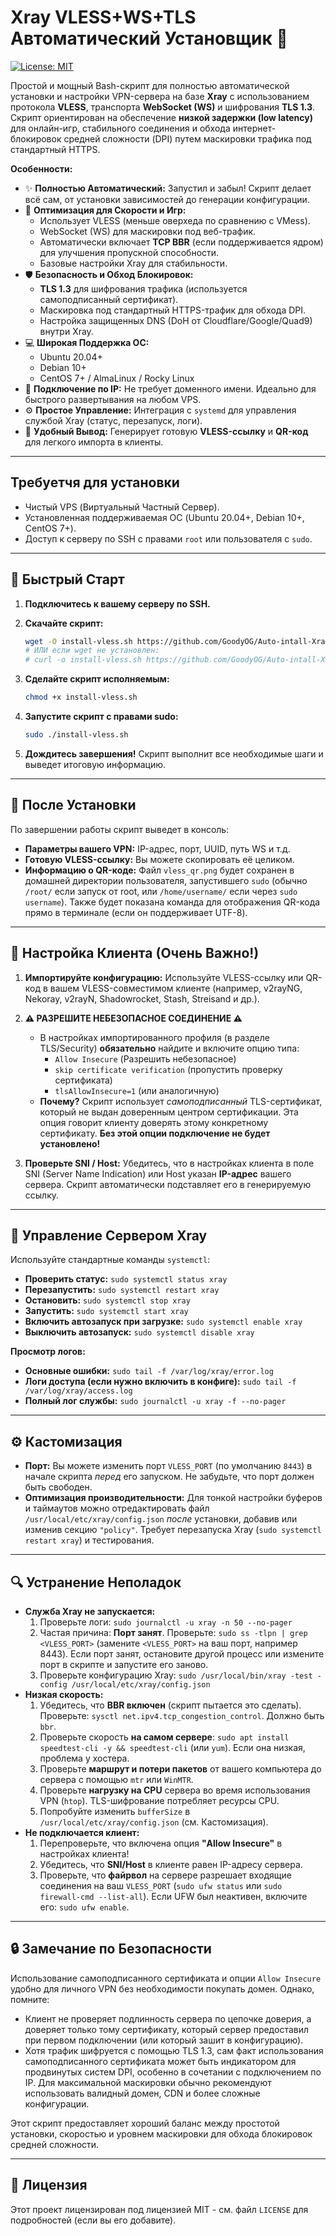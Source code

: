 # Xray VLESS+WS+TLS Автоматический Установщик 🚀

[![License: MIT](https://img.shields.io/badge/License-MIT-yellow.svg)](https://opensource.org/licenses/MIT)

Простой и мощный Bash-скрипт для полностью автоматической установки и настройки VPN-сервера на базе **Xray** с использованием протокола **VLESS**, транспорта **WebSocket (WS)** и шифрования **TLS 1.3**. Скрипт ориентирован на обеспечение **низкой задержки (low latency)** для онлайн-игр, стабильного соединения и обхода интернет-блокировок средней сложности (DPI) путем маскировки трафика под стандартный HTTPS.

**Особенности:**

*   ✨ **Полностью Автоматический:** Запустил и забыл! Скрипт делает всё сам, от установки зависимостей до генерации конфигурации.
*   🚀 **Оптимизация для Скорости и Игр:**
    *   Использует VLESS (меньше оверхеда по сравнению с VMess).
    *   WebSocket (WS) для маскировки под веб-трафик.
    *   Автоматически включает **TCP BBR** (если поддерживается ядром) для улучшения пропускной способности.
    *   Базовые настройки Xray для стабильности.
*   🛡️ **Безопасность и Обход Блокировок:**
    *   **TLS 1.3** для шифрования трафика (используется самоподписанный сертификат).
    *   Маскировка под стандартный HTTPS-трафик для обхода DPI.
    *   Настройка защищенных DNS (DoH от Cloudflare/Google/Quad9) внутри Xray.
*   💻 **Широкая Поддержка ОС:**
    *   Ubuntu 20.04+
    *   Debian 10+
    *   CentOS 7+ / AlmaLinux / Rocky Linux
*   🔑 **Подключение по IP:** Не требует доменного имени. Идеально для быстрого развертывания на любом VPS.
*   ⚙️ **Простое Управление:** Интеграция с `systemd` для управления службой Xray (статус, перезапуск, логи).
*   📱 **Удобный Вывод:** Генерирует готовую **VLESS-ссылку** и **QR-код** для легкого импорта в клиенты.

---

##  Требуетчя для установки 

*   Чистый VPS (Виртуальный Частный Сервер).
*   Установленная поддерживаемая ОС (Ubuntu 20.04+, Debian 10+, CentOS 7+).
*   Доступ к серверу по SSH с правами `root` или пользователя с `sudo`.

---

## 🚀 Быстрый Старт

1.  **Подключитесь к вашему серверу по SSH.**

2.  **Скачайте скрипт:**
    ```bash
    wget -O install-vless.sh https://github.com/GoodyOG/Auto-intall-Xray-VLESS-WS-TLS/raw/refs/heads/main/install-vless.sh
    # ИЛИ если wget не установлен:
    # curl -o install-vless.sh https://github.com/GoodyOG/Auto-intall-Xray-VLESS-WS-TLS/raw/refs/heads/main/install-vless.sh
    ```

3.  **Сделайте скрипт исполняемым:**
    ```bash
    chmod +x install-vless.sh
    ```

4.  **Запустите скрипт с правами sudo:**
    ```bash
    sudo ./install-vless.sh
    ```

5.  **Дождитесь завершения!** Скрипт выполнит все необходимые шаги и выведет итоговую информацию.

---

## 🎉 После Установки

По завершении работы скрипт выведет в консоль:

*   **Параметры вашего VPN:** IP-адрес, порт, UUID, путь WS и т.д.
*   **Готовую VLESS-ссылку:** Вы можете скопировать её целиком.
*   **Информацию о QR-коде:** Файл `vless_qr.png` будет сохранен в домашней директории пользователя, запустившего `sudo` (обычно `/root/` если запуск от root, или `/home/username/` если через `sudo username`). Также будет показана команда для отображения QR-кода прямо в терминале (если он поддерживает UTF-8).

---

## 📱 Настройка Клиента (Очень Важно!)

1.  **Импортируйте конфигурацию:** Используйте VLESS-ссылку или QR-код в вашем VLESS-совместимом клиенте (например, v2rayNG, Nekoray, v2rayN, Shadowrocket, Stash, Streisand и др.).

2.  **⚠️ РАЗРЕШИТЕ НЕБЕЗОПАСНОЕ СОЕДИНЕНИЕ ⚠️**
    *   В настройках импортированного профиля (в разделе TLS/Security) **обязательно** найдите и включите опцию типа:
        *   `Allow Insecure` (Разрешить небезопасное)
        *   `skip certificate verification` (пропустить проверку сертификата)
        *   `tlsAllowInsecure=1` (или аналогичную)
    *   **Почему?** Скрипт использует *самоподписанный* TLS-сертификат, который не выдан доверенным центром сертификации. Эта опция говорит клиенту доверять этому конкретному сертификату. **Без этой опции подключение не будет установлено!**

3.  **Проверьте SNI / Host:** Убедитесь, что в настройках клиента в поле SNI (Server Name Indication) или Host указан **IP-адрес** вашего сервера. Скрипт автоматически подставляет его в генерируемую ссылку.

---

## 🔧 Управление Сервером Xray

Используйте стандартные команды `systemctl`:

*   **Проверить статус:** `sudo systemctl status xray`
*   **Перезапустить:** `sudo systemctl restart xray`
*   **Остановить:** `sudo systemctl stop xray`
*   **Запустить:** `sudo systemctl start xray`
*   **Включить автозапуск при загрузке:** `sudo systemctl enable xray`
*   **Выключить автозапуск:** `sudo systemctl disable xray`

**Просмотр логов:**

*   **Основные ошибки:** `sudo tail -f /var/log/xray/error.log`
*   **Логи доступа (если нужно включить в конфиге):** `sudo tail -f /var/log/xray/access.log`
*   **Полный лог службы:** `sudo journalctl -u xray -f --no-pager`

---

## ⚙️ Кастомизация

*   **Порт:** Вы можете изменить порт `VLESS_PORT` (по умолчанию `8443`) в начале скрипта *перед* его запуском. Не забудьте, что порт должен быть свободен.
*   **Оптимизация производительности:** Для тонкой настройки буферов и таймаутов можно отредактировать файл `/usr/local/etc/xray/config.json` *после* установки, добавив или изменив секцию `"policy"`. Требует перезапуска Xray (`sudo systemctl restart xray`) и тестирования.

---

## 🔍 Устранение Неполадок

*   **Служба Xray не запускается:**
    1.  Проверьте логи: `sudo journalctl -u xray -n 50 --no-pager`
    2.  Частая причина: **Порт занят**. Проверьте: `sudo ss -tlpn | grep <VLESS_PORT>` (замените `<VLESS_PORT>` на ваш порт, например 8443). Если порт занят, остановите другой процесс или измените порт в скрипте и запустите его заново.
    3.  Проверьте конфигурацию Xray: `sudo /usr/local/bin/xray -test -config /usr/local/etc/xray/config.json`
*   **Низкая скорость:**
    1.  Убедитесь, что **BBR включен** (скрипт пытается это сделать). Проверьте: `sysctl net.ipv4.tcp_congestion_control`. Должно быть `bbr`.
    2.  Проверьте скорость **на самом сервере**: `sudo apt install speedtest-cli -y && speedtest-cli` (или `yum`). Если она низкая, проблема у хостера.
    3.  Проверьте **маршрут и потери пакетов** от вашего компьютера до сервера с помощью `mtr` или `WinMTR`.
    4.  Проверьте **нагрузку на CPU** сервера во время использования VPN (`htop`). TLS-шифрование потребляет ресурсы CPU.
    5.  Попробуйте изменить `bufferSize` в `/usr/local/etc/xray/config.json` (см. Кастомизация).
*   **Не подключается клиент:**
    1.  Перепроверьте, что включена опция **"Allow Insecure"** в настройках клиента!
    2.  Убедитесь, что **SNI/Host** в клиенте равен IP-адресу сервера.
    3.  Проверьте, что **файрвол** на сервере разрешает входящие соединения на ваш `VLESS_PORT` (`sudo ufw status` или `sudo firewall-cmd --list-all`). Если UFW был неактивен, включите его: `sudo ufw enable`.

---

## 🔒 Замечание по Безопасности

Использование самоподписанного сертификата и опции `Allow Insecure` удобно для личного VPN без необходимости покупать домен. Однако, помните:

*   Клиент не проверяет подлинность сервера по цепочке доверия, а доверяет только тому сертификату, который сервер предоставил при первом подключении (или который зашит в конфигурацию).
*   Хотя трафик шифруется с помощью TLS 1.3, сам факт использования самоподписанного сертификата может быть индикатором для продвинутых систем DPI, особенно в сочетании с подключением по IP. Для максимальной маскировки обычно рекомендуют использовать валидный домен, CDN и более сложные конфигурации.

Этот скрипт предоставляет хороший баланс между простотой установки, скоростью и уровнем маскировки для обхода блокировок средней сложности.

---

## 📜 Лицензия

Этот проект лицензирован под лицензией MIT - см. файл `LICENSE` для подробностей (если вы его добавите).
